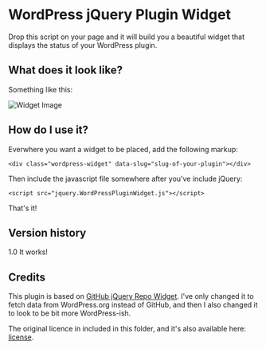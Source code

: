 # WordPress jQuery Plugin Widget

Drop this script on your page and it will build you a beautiful widget
that displays the status of your WordPress plugin.

## What does it look like?

Something like this:

![Widget Image](https://raw.github.com/bonny/jQuery-WordPress-Plugin-Widget/master/screenshot.png)

## How do I use it?

Everwhere you want a widget to be placed, add the following markup:

	<div class="wordpress-widget" data-slug="slug-of-your-plugin"></div>

Then include the javascript file somewhere after you've include jQuery:

	<script src="jquery.WordPressPluginWidget.js"></script>

That's it!

## Version history

1.0 It works!

## Credits

This plugin is based on [GitHub jQuery Repo Widget](https://github.com/JoelSutherland/GitHub-jQuery-Repo-Widget). I've only changed it to fetch data from WordPress.org instead of GitHub, and then I also changed it to look to be bit more WordPress-ish.

The original licence in included in this folder, and it's also available here: [license](https://github.com/bonny/jQuery-WordPress-Plugin-Widget/blob/master/LICENSE-GitHub-jQuery-Repo-Widget).
